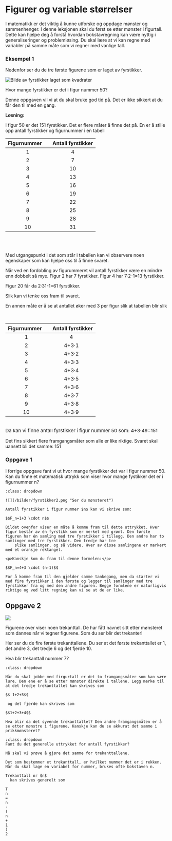# Figurer og variable størrelser

I matematikk er det viktig å kunne utforske og oppdage mønster og sammenhenger. I denne leksjonen skal du først se etter mønster i figurtall. Dette kan hjelpe deg å forstå hvordan bokstavregning kan være nyttig i generaliseringer og problemløsing. Du skal lære at vi kan regne med variabler på samme måte som vi regner med vanlige tall.

### Eksempel 1

Nedenfor ser du de tre første figurene som er laget av fyrstikker. 

![Bilde av fyrstikker laget som kvadrater](/bilder/fyrstikker.png "Hvor mange fyrstikker er det i figur 50??") 

Hvor mange fyrstikker er det i figur nummer 50?

Denne oppgaven vil vi at du skal bruke god tid på. Det er ikke sikkert at du får den til med en gang.  

**Løsning:**

I figur 50 er det 151 fyrstikker. Det er flere måter å finne det på. En er å stille opp antall fyrstikker og figurnummer i en tabell</span><br></p>
<table>
    <thead>
        <tr>
            <th scope="col">Figurnummer&nbsp;&nbsp;&nbsp;&nbsp; <br></th>
            <th scope="col">Antall fyrstikker</th>
        </tr>
    </thead>
    <tbody>
        <tr>
            <td style="text-align: center;">1</td>
            <td style="text-align: center;">4</td>
        </tr>
        <tr>
            <td style="text-align: center;">2</td>
            <td style="text-align: center;">7</td>
        </tr>
        <tr>
            <td style="text-align: center;">3</td>
            <td style="text-align: center;">10</td>
        </tr>
        <tr>
            <td style="text-align: center;">4</td>
            <td style="text-align: center;">13</td>
        </tr>
        <tr>
            <td style="text-align: center;">5</td>
            <td style="text-align: center;">16</td>
        </tr>
        <tr>
            <td style="text-align: center;">6</td>
            <td style="text-align: center;">19</td>
        </tr>
        <tr>
            <td style="text-align: center;">7</td>
            <td style="text-align: center;">22</td>
        </tr>
        <tr>
            <td style="text-align: center;">8</td>
            <td style="text-align: center;">25</td>
        </tr>
        <tr>
            <td style="text-align: center;">9</td>
            <td style="text-align: center;">28</td>
        </tr>
        <tr>
            <td style="text-align: center;">10</td>
            <td style="text-align: center;">31</td>
        </tr>
    </tbody>
</table>
<br><br>
<p>Med utgangspunkt i det som står i tabellen kan vi observere noen egenskaper som kan hjelpe oss til å finne svaret.</p>
<p>Når ved en fordobling av figurummeret vil antall fyrstikker være en mindre enn dobbelt så mye. Figur 2 har 7 fyrstikker. Figur 4 har 7·2-1=13 fyrstikker.</p>
<p>Figur 20 får da 2·31-1=61 fyrstikker.</p>
<p>Slik kan vi tenke oss fram til svaret.</p>
<p>En annen måte er å se at antallet øker med 3 per figur slik at tabellen blir slik</p>
<p><br>
</p>
<table>
    <thead>
        <tr>
            <th scope="col">Figurnummer&nbsp;&nbsp;</th>
            <th scope="col">&nbsp; Antall fyrstikker</th>
        </tr>
    </thead>
    <tbody>
        <tr>
            <td style="text-align: center;">1</td>
            <td style="text-align: center;">4<br></td>
        </tr>
        <tr>
            <td style="text-align: center;">2</td>
            <td style="text-align: center;">4+3·1</td>
        </tr>
        <tr>
            <td style="text-align: center;">3</td>
            <td style="text-align: center;">4+3·2</td>
        </tr>
        <tr>
            <td style="text-align: center;">4</td>
            <td style="text-align: center;">4+3·3</td>
        </tr>
        <tr>
            <td style="text-align: center;">5</td>
            <td style="text-align: center;">4+3·4</td>
        </tr>
        <tr>
            <td style="text-align: center;">6</td>
            <td style="text-align: center;">4+3·5</td>
        </tr>
        <tr>
            <td style="text-align: center;">7</td>
            <td style="text-align: center;">4+3·6</td>
        </tr>
        <tr>
            <td style="text-align: center;">8</td>
            <td style="text-align: center;">4+3·7</td>
        </tr>
        <tr>
            <td style="text-align: center;">9</td>
            <td style="text-align: center;">4+3·8</td>
        </tr>
        <tr>
            <td style="text-align: center;">10</td>
            <td style="text-align: center;">4+3·9</td>
        </tr>
    </tbody>
</table>
<br><span style="font-size: 0.9375rem; font-family: -apple-system, BlinkMacSystemFont, &quot;Segoe UI&quot;, Roboto, &quot;Helvetica Neue&quot;, Arial, sans-serif, &quot;Apple Color Emoji&quot;, &quot;Segoe UI Emoji&quot;, &quot;Segoe UI Symbol&quot;;">Da kan vi finne antall fyrstikker i figur nummer 50 som: 4+3·49=151</span><br>
<p>Det fins sikkert flere framgangsmåter som alle er like riktige. Svaret skal uansett bli det samme: 151</p>

### Oppgave 1
I forrige oppgave fant vi ut hvor mange fyrstikker det var i figur nummer 50. Kan du finne et matematisk uttrykk som viser hvor mange fystikker det er i figurnummer n?

```{admonition} Klikk på knappen til høyre for å vise løsning!
:class: dropdown

![](/bilder/fyrstikker2.png "Ser du mønsteret") 

Antall fyrstikker i figur nummer $n$ kan vi skrive som:

$$F_n=1+3 \cdot n$$

Bildet ovenfor viser en måte å komme fram til dette uttrykket. Hver figur består av én fyrstikk som er merket med grønt. Den første figuren har én samling med tre fyrstikker i tillegg. Den andre har to samlinger med tre fyrstikker. Den tredje har tre
    slike samlinger, og så videre. Hver av disse samlingene er markert med et oransje rektangel.

<p>Kanskje kom du fram til denne formelen:</p>

$$F_n=4+3 \cdot (n-1)$$

For å komme fram til den gjelder samme tankegang, men da starter vi med fire fyrstikker i den første og legger til samlinger med tre fyrstikker fra og med den andre figuren. Begge formlene er naturligvis riktige og ved litt regning kan vi se at de er like.

```

## Oppgave 2

![](/bilder/trekanttall.PNG)

Figurene over viser noen trekanttall. De har fått navnet sitt etter mønsteret som dannes når vi tegner figurene. Som du ser blir det trekanter!

Her ser du de fire første trekanttallene. Du ser at det første trekanttallet er 1, det andre 3, det tredje 6 og det fjerde 10. 

Hva blir trekanttall nummer 7?

```{admonition} Klikk på knappen til høyre for et hint!
:class: dropdown

Når du skal jobbe med firgurtall er det to framgangsmåter som kan være lure. Den ene er å se etter mønster direkte i tallene. Legg merke til at det tredje trekanttallet kan skrives som 

$$ 1+2+3$$

 og det fjerde kan skrives som 

$$1+2+3+4$$

Hva blir da det syvende trekanttallet? Den andre framgangsmåten er å se etter mønstre i figurene. Kanskje kan du se akkurat det samme i prikkmønsteret?

```

```{admonition} Klikk på knappen til høyre for en løsning!
:class: dropdown
Fant du det generelle uttrykket for antall fyrstikker? 

Nå skal vi prøve å gjøre det samme for trekanttallene.

Det som bestemmer et trekanttall, er hvilket nummer det er i rekken. Når du skal lage en variabel for nummer, brukes ofte bokstaven n.

Trekanttall nr $n$
  kan skrives generelt som 

T
n
=
n
⋅
(
n
+
1
)
2
```
